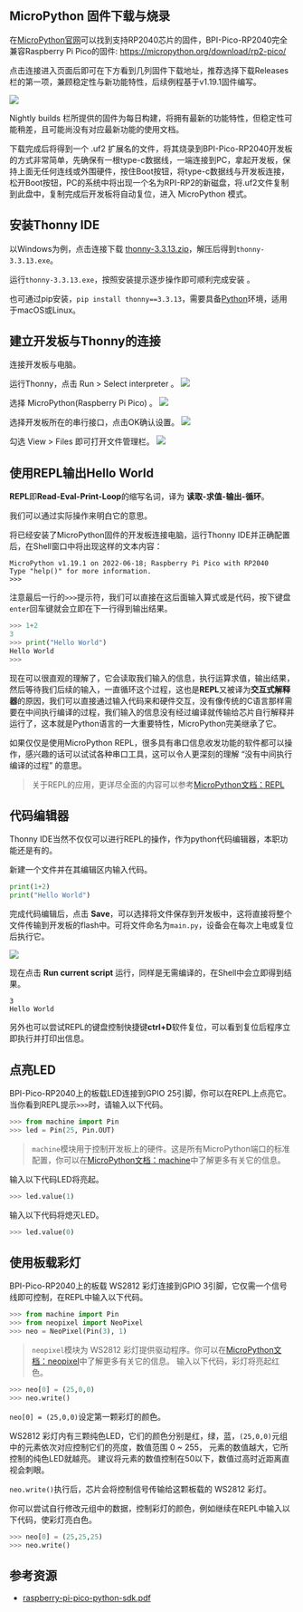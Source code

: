 ## MicroPython 固件下载与烧录

在[MicroPython官网](https://micropython.org/)可以找到支持RP2040芯片的固件，BPI-Pico-RP2040完全兼容Raspberry Pi Pico的固件: https://micropython.org/download/rp2-pico/

点击连接进入页面后即可在下方看到几列固件下载地址，推荐选择下载Releases栏的第一项，兼顾稳定性与新功能特性，后续例程基于v1.19.1固件编写。

![](../assets/images/micropython_env_1.png)

Nightly builds 栏所提供的固件为每日构建，将拥有最新的功能特性，但稳定性可能稍差，且可能尚没有对应最新功能的使用文档。

下载完成后将得到一个 .uf2 扩展名的文件，将其烧录到BPI-Pico-RP2040开发板的方式非常简单，先确保有一根type-c数据线，一端连接到PC，拿起开发板，保持上面无任何连线或外围硬件，按住Boot按钮，将type-c数据线与开发板连接，松开Boot按钮，PC的系统中将出现一个名为RPI-RP2的新磁盘，将.uf2文件复制到此盘中，复制完成后开发板将自动复位，进入 MicroPython 模式。

## 安装Thonny IDE 

以Windows为例，点击连接下载 [thonny-3.3.13.zip](../assets/images/thonny-3.3.13.zip)，解压后得到`thonny-3.3.13.exe`。

运行`thonny-3.3.13.exe`，按照安装提示逐步操作即可顺利完成安装 。

也可通过pip安装，`pip install thonny==3.3.13`，需要具备[Python](https://www.python.org/)环境，适用于macOS或Linux。

## 建立开发板与Thonny的连接

连接开发板与电脑。

运行Thonny，点击 Run > Select interpreter 。
![](../assets/images/micropython_env_2.png)

选择 MicroPython(Raspberry Pi Pico) 。
![](../assets/images/micropython_env_3.png)

选择开发板所在的串行接口，点击OK确认设置。
![](../assets/images/micropython_env_4.png)

勾选 View > Files 即可打开文件管理栏。
![](../assets/images/micropython_env_5.png)

## 使用REPL输出Hello World

**REPL**即**Read-Eval-Print-Loop**的缩写名词，译为 **读取-求值-输出-循环**。

我们可以通过实际操作来明白它的意思。

将已经安装了MicroPython固件的开发板连接电脑，运行Thonny IDE并正确配置后，在Shell窗口中将出现这样的文本内容：

```
MicroPython v1.19.1 on 2022-06-18; Raspberry Pi Pico with RP2040
Type "help()" for more information.
>>> 
```

注意最后一行的`>>>`提示符，我们可以直接在这后面输入算式或是代码，按下键盘`enter`回车键就会立即在下一行得到输出结果。

```python
>>> 1+2
3
>>> print("Hello World")
Hello World
>>> 
```

现在可以很直观的理解了，它会读取我们输入的信息，执行运算求值，输出结果，然后等待我们后续的输入，一直循环这个过程，这也是**REPL**又被译为**交互式解释器**的原因，我们可以直接通过输入代码来和硬件交互，没有像传统的C语言那样需要在中间执行编译的过程，我们输入的信息没有经过编译就传输给芯片自行解释并运行了，这本就是Python语言的一大重要特性，MicroPython完美继承了它。

如果仅仅是使用MicroPython REPL，很多具有串口信息收发功能的软件都可以操作，感兴趣的话可以试试各种串口工具，这可以令人更深刻的理解 “没有中间执行编译的过程” 的意思。

>关于REPL的应用，更详尽全面的内容可以参考[MicroPython文档：REPL](https://docs.micropython.org/en/latest/reference/repl.html)

## 代码编辑器

Thonny IDE当然不仅仅可以进行REPL的操作，作为python代码编辑器，本职功能还是有的。

新建一个文件并在其编辑区内输入代码。

```python
print(1+2)
print("Hello World")
```

完成代码编辑后，点击 **Save**，可以选择将文件保存到开发板中，这将直接将整个文件传输到开发板的flash中。可将文件命名为`main.py`，设备会在每次上电或复位后执行它。

![](../assets/images/Quick_Start.png)

现在点击 **Run current script** 运行，同样是无需编译的，在Shell中会立即得到结果。

```
3
Hello World
```

另外也可以尝试REPL的键盘控制快捷键**ctrl+D**软件复位，可以看到复位后程序立即执行并打印出信息。

## 点亮LED

BPI-Pico-RP2040上的板载LED连接到GPIO 25引脚，你可以在REPL上点亮它。当你看到REPL提示`>>>`时，请输入以下代码。
```python
>>> from machine import Pin
>>> led = Pin(25, Pin.OUT)
```
> `machine`模块用于控制开发板上的硬件。这是所有MicroPython端口的标准配置，你可以在[MicroPython文档：machine](https://docs.micropython.org/en/v1.19.1/library/machine.html)中了解更多有关它的信息。

输入以下代码LED将亮起。
```python
>>> led.value(1)
```

输入以下代码将熄灭LED。
```python
>>> led.value(0)
```

## 使用板载彩灯

BPI-Pico-RP2040上的板载 WS2812 彩灯连接到GPIO 3引脚，它仅需一个信号线即可控制，在REPL中输入以下代码。
```python
>>> from machine import Pin
>>> from neopixel import NeoPixel
>>> neo = NeoPixel(Pin(3), 1)
```
> `neopixel`模块为 WS2812 彩灯提供驱动程序。你可以在[MicroPython文档：neopixel](https://docs.micropython.org/en/v1.19.1/library/neopixel.html)中了解更多有关它的信息。
输入以下代码，彩灯将亮起红色。
```python
>>> neo[0] = (25,0,0)
>>> neo.write()
```
`neo[0] = (25,0,0)`设定第一颗彩灯的颜色。

WS2812 彩灯内有三颗纯色LED，它们的颜色分别是红，绿，蓝，`(25,0,0)`元组中的元素依次对应控制它们的亮度，数值范围 0 ~ 255， 元素的数值越大，它所控制的纯色LED就越亮。
建议将元素的数值控制在50以下，数值过高时近距离直视会刺眼。

`neo.write()`执行后，芯片会将控制信号传输给这颗板载的 WS2812 彩灯。

你可以尝试自行修改元组中的数据，控制彩灯的颜色，例如继续在REPL中输入以下代码，使彩灯亮白色。
```python
>>> neo[0] = (25,25,25)
>>> neo.write()
```

## 参考资源
- [raspberry-pi-pico-python-sdk.pdf](https://datasheets.raspberrypi.com/pico/raspberry-pi-pico-python-sdk.pdf)